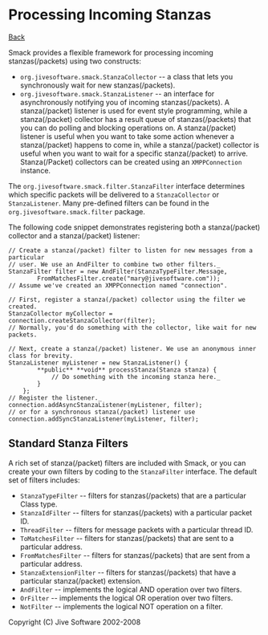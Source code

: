 Processing Incoming Stanzas
===========================

[Back](index.md)

Smack provides a flexible framework for processing incoming stanzas(/packets) using two
constructs:

  * `org.jivesoftware.smack.StanzaCollector` -- a class that lets you synchronously wait for new stanzas(/packets).
  * `org.jivesoftware.smack.StanzaListener` -- an interface for asynchronously notifying you of incoming stanzas(/packets).  A stanza(/packet) listener is used for event style programming, while a stanza(/packet) collector has a result queue of stanzas(/packets) that you can do polling and blocking operations on. A stanza(/packet) listener is useful when you want to take some action whenever a stanza(/packet) happens to come in, while a stanza(/packet) collector is useful when you want to wait for a specific stanza(/packet) to arrive. Stanza(/Packet) collectors can be created using an `XMPPConnection` instance.

The `org.jivesoftware.smack.filter.StanzaFilter` interface determines which
specific packets will be delivered to a `StanzaCollector` or `StanzaListener`.
Many pre-defined filters can be found in the `org.jivesoftware.smack.filter`
package.

The following code snippet demonstrates registering both a stanza(/packet) collector
and a stanza(/packet) listener:

```
// Create a stanza(/packet) filter to listen for new messages from a particular
// user. We use an AndFilter to combine two other filters._
StanzaFilter filter = new AndFilter(StanzaTypeFilter.Message,
		FromMatchesFilter.create("mary@jivesoftware.com"));
// Assume we've created an XMPPConnection named "connection".

// First, register a stanza(/packet) collector using the filter we created.
StanzaCollector myCollector = connection.createStanzaCollector(filter);
// Normally, you'd do something with the collector, like wait for new packets.

// Next, create a stanza(/packet) listener. We use an anonymous inner class for brevity.
StanzaListener myListener = new StanzaListener() {
		**public** **void** processStanza(Stanza stanza) {
			// Do something with the incoming stanza here._
		}
	};
// Register the listener._
connection.addAsyncStanzaListener(myListener, filter);
// or for a synchronous stanza(/packet) listener use
connection.addSyncStanzaListener(myListener, filter);
```

Standard Stanza Filters
-----------------------

A rich set of stanza(/packet) filters are included with Smack, or you can create your
own filters by coding to the `StanzaFilter` interface. The default set of
filters includes:

  * `StanzaTypeFilter` -- filters for stanzas(/packets) that are a particular Class type.
  * `StanzaIdFilter` -- filters for stanzas(/packets) with a particular packet ID.
  * `ThreadFilter` -- filters for message packets with a particular thread ID.
  * `ToMatchesFilter` -- filters for stanzas(/packets) that are sent to a particular address.
  * `FromMatchesFilter` -- filters for stanzas(/packets) that are sent from a particular address.
  * `StanzaExtensionFilter` -- filters for stanzas(/packets) that have a particular stanza(/packet) extension.
  * `AndFilter` -- implements the logical AND operation over two filters.
  * `OrFilter` -- implements the logical OR operation over two filters.
  * `NotFilter` -- implements the logical NOT operation on a filter.

Copyright (C) Jive Software 2002-2008
